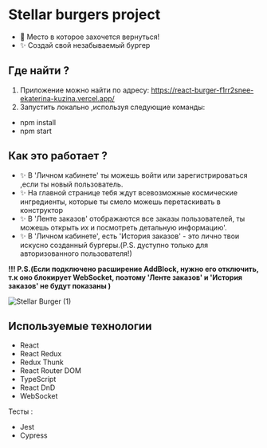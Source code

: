 # Stellar burgers project

- 🍔 Место в которое захочется вернуться!
- ✨ Создай свой незабываемый бургер  

## Где найти ?

 1. Приложение можно найти по адресу:  https://react-burger-f1rr2snee-ekaterina-kuzina.vercel.app/
 2. Запустить локально ,используя следующие команды: 
 - npm install
 - npm start

## Как это работает ?
- ✨ В 'Личном кабинете' ты можешь войти или зарегистрироваться ,если ты новый пользователь.
- ✨ На главной странице тебя  ждут всевозможные космические ингредиенты, которые ты смело можешь перетаскивать в конструктор 
- ✨ В 'Ленте заказов' отображаются все заказы пользователей, ты можешь открыть их и посмотреть детальную информацию'.
- ✨ В 'Личном кабинете', есть 'История заказов' - это лично твои искусно созданный бургеры.(P.S. дуступно только для авторизованного пользователя!)

**!!! P.S.(Если подключено расширение AddBlock, нужно его отключить, т.к оно блокирует WebSocket, поэтому 'Ленте заказов' и 'История заказов' не будут показаны )**

![Stellar Burger (1)](https://user-images.githubusercontent.com/62074105/145028477-f184add0-9bd6-46c0-96ac-faa2cd74e260.gif)

## Используемые технологии

- React
- React Redux
- Redux Thunk
- React Router DOM
- TypeScript
- React DnD
- WebSocket

Тесты :
- Jest
- Cypress

